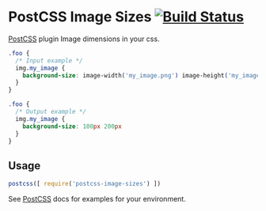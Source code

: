 # PostCSS Image Sizes [![Build Status][ci-img]][ci]

[PostCSS] plugin Image dimensions in your css.

[PostCSS]: https://github.com/postcss/postcss
[ci-img]:  https://travis-ci.org/s0ber/postcss-image-sizes.svg
[ci]:      https://travis-ci.org/s0ber/postcss-image-sizes

```css
.foo {
  /* Input example */
  img.my_image {
    background-size: image-width('my_image.png') image-height('my_image.png')
  }
}
```

```css
.foo {
  /* Output example */
  img.my_image {
    background-size: 100px 200px
  }
}
```

## Usage

```js
postcss([ require('postcss-image-sizes') ])
```

See [PostCSS] docs for examples for your environment.
